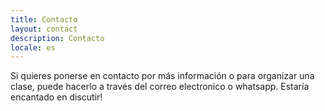 ```yaml
---
title: Contacto
layout: contact
description: Contacto
locale: es
---
```


Si quieres ponerse en contacto por más información o para organizar una clase, puede hacerlo a través del correo electronico o whatsapp. Estaría encantado en discutir!
